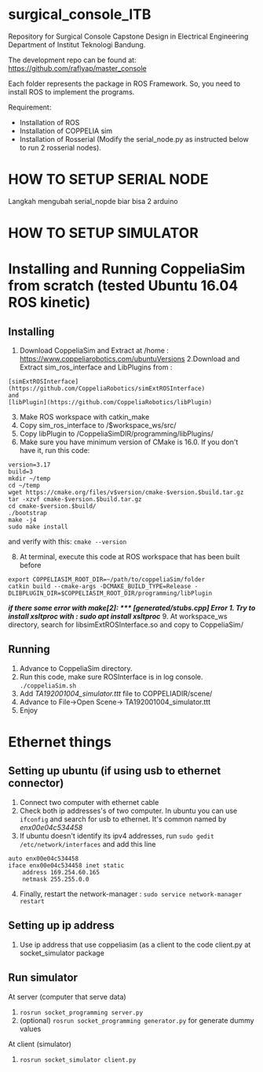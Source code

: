 # surgical_console_ITB

Repository for Surgical Console Capstone Design in Electrical Engineering Department of Institut Teknologi Bandung.

The development repo can be found at: https://github.com/raflyap/master_console


Each folder represents the package in ROS Framework. So, you need to install ROS to implement the programs.

Requirement:
- Installation of ROS
- Installation of COPPELIA sim
- Installation of Rosserial (Modify the serial_node.py as instructed below to run 2 rosserial nodes).


# HOW TO SETUP SERIAL NODE

Langkah mengubah serial_nopde biar bisa 2 arduino

# HOW TO SETUP SIMULATOR
# Installing and Running CoppeliaSim from scratch (tested Ubuntu 16.04 ROS kinetic)
## Installing
1. Download CoppeliaSim and Extract at /home : https://www.coppeliarobotics.com/ubuntuVersions
2.Download and Extract sim_ros_interface and LibPlugins from :
```
[simExtROSInterface](https://github.com/CoppeliaRobotics/simExtROSInterface)
and
[libPlugin](https://github.com/CoppeliaRobotics/libPlugin)
```
3. Make ROS workspace with catkin_make
4. Copy sim_ros_interface to /$workspace_ws/src/
5. Copy libPlugin to /CoppeliaSimDIR/programming/libPlugins/
7. Make sure you have minimum version of CMake is 16.0. If you don't have it, run this code:
```
version=3.17
build=3
mkdir ~/temp
cd ~/temp
wget https://cmake.org/files/v$version/cmake-$version.$build.tar.gz
tar -xzvf cmake-$version.$build.tar.gz
cd cmake-$version.$build/
./bootstrap
make -j4
sudo make install
```
and verify with this:
```cmake --version```

8. At terminal, execute this code at ROS workspace that has been built before
```
export COPPELIASIM_ROOT_DIR=~/path/to/coppeliaSim/folder
catkin build --cmake-args -DCMAKE_BUILD_TYPE=Release -DLIBPLUGIN_DIR=$COPPELIASIM_ROOT_DIR/programming/libPlugin
```
***if there some error with make[2]: *** [generated/stubs.cpp] Error 1. Try to install xsltproc with : sudo apt install xsltproc***
9. At workspace_ws directory, search for libsimExtROSInterface.so and copy to CoppeliaSim/

## Running
1. Advance to CoppeliaSim directory.
2. Run this code, make sure ROSInterface is in log console. 
```./coppeliaSim.sh```
3. Add *TA192001004_simulator.ttt* file to COPPELIADIR/scene/
3. Advance to File->Open Scene-> TA192001004_simulator.ttt
4. Enjoy

# Ethernet things
## Setting up ubuntu (if using usb to ethernet connector)
1. Connect two computer with ethernet cable
2. Check both ip addresses's of two computer. In ubuntu you can use ```ifconfig``` and search for usb to ethernet. It's common named by *enx00e04c534458* 
3. If ubuntu doesn't identify its ipv4 addresses, run ```sudo gedit /etc/network/interfaces``` and add this line
```
auto enx00e04c534458
iface enx00e04c534458 inet static
    address 169.254.60.165
    netmask 255.255.0.0
```
4. Finally, restart the network-manager : ```sudo service network-manager restart```

## Setting up ip address
1. Use ip address that use coppeliasim (as a client to the code client.py at socket_simulator package 

## Run simulator
At server (computer that serve data)
1. ```rosrun socket_programming server.py```
2. (optional) ```rosrun socket_programming generator.py``` for generate dummy values

At client (simulator)
1. ```rosrun socket_simulator client.py```
